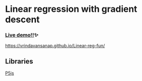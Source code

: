 # Linear regression with gradient descent

### [Live demo!!](https://vrindavansanap.github.io/Linear-reg-fun/)✨
https://vrindavansanap.github.io/Linear-reg-fun/

## Libraries
[P5js](https://p5js.org/)

